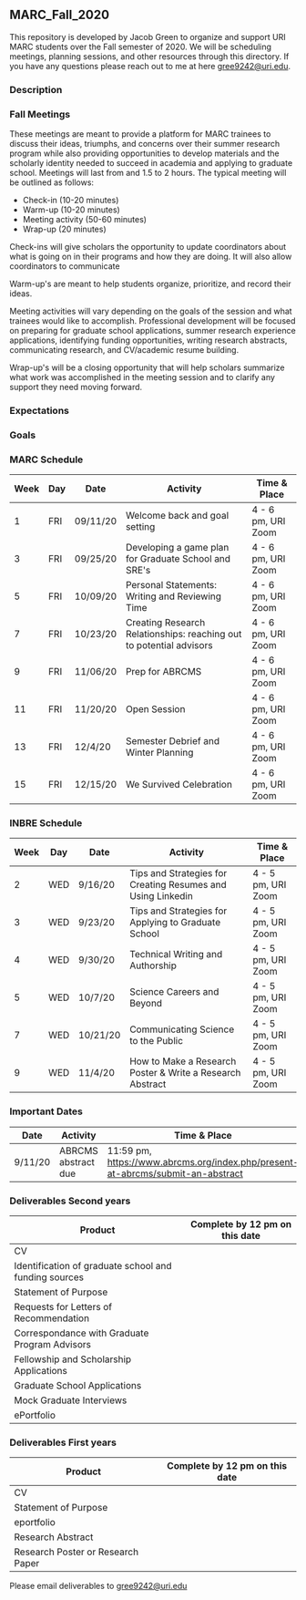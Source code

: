 ## MARC_Fall_2020

This repository is developed by Jacob Green to organize and support URI MARC students over the Fall semester of 2020. We will be scheduling meetings, planning sessions, and other resources through this directory. If you have any questions please reach out to me at here gree9242@uri.edu.

### Description



### Fall Meetings

These meetings are meant to provide a platform for MARC trainees to discuss their ideas, triumphs, and concerns over their summer research program while also providing opportunities to develop materials and the scholarly identity needed to succeed in academia and applying to graduate school. Meetings will last from and 1.5 to 2 hours. The typical meeting will be outlined as follows:

* Check-in (10-20 minutes)
* Warm-up (10-20 minutes)
* Meeting activity (50-60 minutes)
* Wrap-up (20 minutes)

Check-ins will give scholars the opportunity to update coordinators about what is going on in their programs and how they are doing. It will also allow coordinators to communicate 

Warm-up's are meant to help students organize, prioritize, and record their ideas.

Meeting activities will vary depending on the goals of the session and what trainees would like to accomplish. Professional development will be focused on preparing for graduate school applications, summer research experience applications, identifying funding opportunities, writing research abstracts, communicating research, and CV/academic resume building. 

Wrap-up's will be a closing opportunity that will help scholars summarize what work was accomplished in the meeting session and to clarify any support they need moving forward.

### Expectations

### Goals

### MARC Schedule 

Week | Day | Date     | Activity     | Time & Place           | 
---- | --- | -------- | -------------| -----------------------|
1    | FRI | 09/11/20 | Welcome back and goal setting | 4 - 6 pm, URI Zoom |
3    | FRI | 09/25/20 | Developing a game plan for Graduate School and SRE's | 4 - 6 pm, URI Zoom |
5    | FRI | 10/09/20 | Personal Statements: Writing and Reviewing Time | 4 - 6 pm, URI Zoom |
7    | FRI | 10/23/20 | Creating Research Relationships: reaching out to potential advisors | 4 - 6 pm, URI Zoom |
9    | FRI | 11/06/20 | Prep for ABRCMS | 4 - 6 pm, URI Zoom |
11   | FRI | 11/20/20 | Open Session | 4 - 6 pm, URI Zoom |
13   | FRI | 12/4/20  | Semester Debrief and Winter Planning | 4 - 6 pm, URI Zoom |
15   | FRI | 12/15/20 | We Survived Celebration| 4 - 6 pm, URI Zoom |

### INBRE Schedule

Week | Day | Date     | Activity               | Time & Place           | 
---- | --- | -------- | ---------------------- | -----------------------|
2    | WED | 9/16/20 | Tips and Strategies for Creating Resumes and Using Linkedin | 4 - 5 pm, URI Zoom |
3    | WED | 9/23/20 | Tips and Strategies for Applying to Graduate School | 4 - 5 pm, URI Zoom |
4    | WED | 9/30/20 | Technical Writing and Authorship | 4 - 5 pm, URI Zoom |
5    | WED | 10/7/20 | Science Careers and Beyond | 4 - 5 pm, URI Zoom |
7    | WED | 10/21/20 | Communicating Science to the Public | 4 - 5 pm, URI Zoom |
9    | WED | 11/4/20 | How to Make a Research Poster & Write a Research Abstract | 4 - 5 pm, URI Zoom |

### Important Dates

 Date     | Activity     | Time & Place           | 
 -------- | -------------| -----------------------|
 9/11/20  | ABRCMS abstract due | 11:59 pm, https://www.abrcms.org/index.php/present-at-abrcms/submit-an-abstract |
 
 
### Deliverables Second years

Product                    | Complete by 12 pm on this date  |
-------------------------- | ------------------------------- |
CV |
Identification of graduate school and funding sources |
Statement of Purpose |
Requests for Letters of Recommendation |
Correspondance with Graduate Program Advisors |
Fellowship and Scholarship Applications |
Graduate School Applications |
Mock Graduate Interviews |
ePortfolio |

### Deliverables First years

Product                    | Complete by 12 pm on this date  |
-------------------------- | ------------------------------- |
CV |
Statement of Purpose |
eportfolio |
Research Abstract |
Research Poster or Research Paper |


Please email deliverables to gree9242@uri.edu

